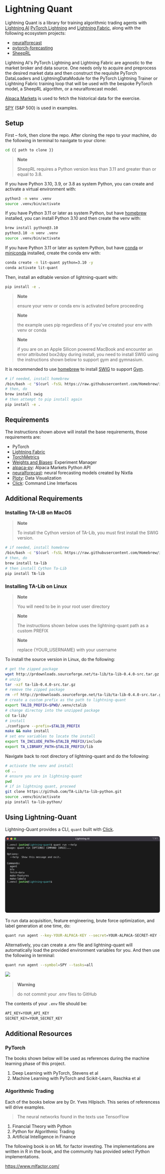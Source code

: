 # Lightning Quant

<!-- # Copyright Justin R. Goheen.
#
# Licensed under the Apache License, Version 2.0 (the "License");
# you may not use this file except in compliance with the License.
# You may obtain a copy of the License at
#
#     http://www.apache.org/licenses/LICENSE-2.0
#
# Unless required by applicable law or agreed to in writing, software
# distributed under the License is distributed on an "AS IS" BASIS,
# WITHOUT WARRANTIES OR CONDITIONS OF ANY KIND, either express or implied.
# See the License for the specific language governing permissions and
# limitations under the License. -->

Lightning Quant is a library for training algorithmic trading agents with [Lightning AI](https://lightning.ai/) [PyTorch Lightning](https://lightning.ai/docs/pytorch/stable/) and [Lightning Fabric](https://lightning.ai/docs/fabric/stable/), along with the following ecosystem projects:

- [neuralforecast](https://github.com/Nixtla/neuralforecast)
- [pytorch-forecasting](https://pytorch-forecasting.readthedocs.io/en/stable/)
- [SheepRL](https://github.com/Eclectic-Sheep/sheeprl)

Lightning AI's PyTorch Lightning and Lightning Fabric are agnostic to the market broker and data source. One needs only to acquire and preprocess the desired market data and then construct the requisite PyTorch DataLoaders and LightningDataModule for the PyTorch Lightning Trainer or Lightning Fabric training loop that will be used with the bespoke PyTorch model, a SheepRL algorithm, or a neuralforecast model.

[Alpaca Markets](https://alpaca.markets/) is used to fetch the historical data for the exercise.

[SPY](https://www.google.com/finance/quote/SPY:NYSEARCA?sa=X&ved=2ahUKEwjQ-MKp5az_AhV2mYQIHXfxCu4Q3ecFegQIJRAX) (S&P 500) is used in examples.

## Setup

First – fork, then clone the repo. After cloning the repo to your machine, do the following in terminal to navigate to your clone:

```sh
cd {{ path to clone }}
```

> **Note**
>
> SheepRL requires a Python version less than 3.11 and greater than or equal to 3.8.

If you have Python 3.10, 3.9, or 3.8 as system Python, you can create and activate a virtual environment with:

```sh
python3 -m venv .venv
source .venv/bin/activate
```

If you have Python 3.11 or later as system Python, but have [homebrew](https://brew.sh/) installed, you can install Python 3.10 and then create the venv with:

```sh
brew install python@3.10
python3.10 -m venv .venv
source .venv/bin/activate
```

If you have Python 3.11 or later as system Python, but have [conda](https://docs.conda.io/en/latest/) or [miniconda](https://docs.conda.io/en/latest/miniconda.html) installed, create the conda env with:

```sh
conda create -n lit-quant python=3.10 -y
conda activate lit-quant
```

Then, install an editable version of lightning-quant with:

```sh
pip install -e .
```

> **Note**
>
> ensure your venv or conda env is activated before proceeding

> **Note**
>
> the example uses pip regardless of if you've created your env with venv or conda

> **Note**
>
> if you are on an Apple Silicon powered MacBook and encounter an error attributed box2dpy during install, you need to install SWIG using the instructions shown below to support gym and gymnasium.

It is recommended to use [homebrew](https://brew.sh/) to install [SWIG](https://formulae.brew.sh/formula/swig) to support [Gym](https://github.com/openai/gym).

```sh
# if needed, install homebrew
/bin/bash -c "$(curl -fsSL https://raw.githubusercontent.com/Homebrew/install/HEAD/install.sh)"
# then, do
brew install swig
# then attempt to pip install again
pip install -e .
```

## Requirements

The instructions shown above will install the base requirements, those requirements are:

- PyTorch
- [Lightning Fabric](https://lightning.ai/docs/fabric/stable/)
- [TorchMetrics](https://torchmetrics.readthedocs.io/en/stable/)
- [Weights and Biases](https://docs.wandb.ai/guides): Experiment Manager
- [alpaca-py](https://alpaca.markets/docs/python-sdk/): Alpaca Markets Python API
- [neuralforecast](https://github.com/Nixtla/neuralforecast): neural forecasting models created by Nixtla
- [Ploty](https://plotly.com/python/): Data Visualization
- [Click](https://click.palletsprojects.com/): Command Line Interfaces

## Additional Requirements

### Installing TA-LIB on MacOS

> **Note**
>
> To install the Cython version of TA-Lib, you must first install the SWIG version.

```sh
# if needed, install homebrew
/bin/bash -c "$(curl -fsSL https://raw.githubusercontent.com/Homebrew/install/HEAD/install.sh)"
# then, do
brew install ta-lib
# then install Cython Ta-Lib
pip install TA-lib
```

### Installing TA-Lib on Linux

> **Note**
>
> You will need to be in your root user directory

> **Note**
>
> The instructions shown below uses the lightning-quant path as a custom PREFIX

> **Note**
>
> replace {YOUR_USERNAME} with your username

To install the source version in Linux, do the following:

```sh
# get the zipped package
wget http://prdownloads.sourceforge.net/ta-lib/ta-lib-0.4.0-src.tar.gz
# unzip
tar -xzf ta-lib-0.4.0-src.tar.gz
# remove the zipped package
rm -rf http://prdownloads.sourceforge.net/ta-lib/ta-lib-0.4.0-src.tar.gz
# create a custom prefix as the path to lightning-quant
export TALIB_PREFIX=$PWD/.venv/ctalib
# change directoy into the unzipped package
cd ta-lib/
# install
./configure --prefix=$TALIB_PREFIX
make && make install
# set env variables to locate the install
export TA_INCLUDE_PATH=$TALIB_PREFIX/include
export TA_LIBRARY_PATH=$TALIB_PREFIX/lib
```

Navigate back to root directory of lightning-quant and do the following:

```sh
# activate the venv and install
cd ..
# ensure you are in lightning-quant
pwd
# if in lightning quant, proceed
git clone https://github.com/TA-Lib/ta-lib-python.git
source .venv/bin/activate
pip install ta-lib-python/
```

## Using Lightning-Quant

Lightning-Quant provides a CLI, `quant` built with [Click]().

![](docs/assets/lightning-quant-run.png)

To run data acquisition, feature engineering, brute force optimization, and label generation at one time, do:

```sh
quant run agent --key-YOUR-ALPACA-KEY --secret=YOUR-ALPACA-SECRET-KEY --symbol=SPY
```

Alternatively, you can create a .env file and lightning-quant will automatically load the provided environment variables for you. And then use the following in terminal:

```sh
quant run agent --symbol=SPY --tasks=all
```

![](docs/assets/agent-run.gif)

> **Warning**
>
> do not commit your .env files to GitHub

The contents of your `.env` file should be:

```txt
API_KEY=YOUR_API_KEY
SECRET_KEY=YOUR_SECRET_KEY
```

## Additional Resources

### PyTorch

The books shown below will be used as references during the machine learning phase of this project.

1. Deep Learning with PyTorch, Stevens et al
2. Machine Learning with PyTorch and Scikit-Learn, Raschka et al

### Algorithmic Trading

Each of the books below are by Dr. Yves Hilpisch. This series of referencess will drive examples.

> The neural networks found in the texts use TensorFlow

1. Financial Theory with Python
2. Python for Algorithmic Trading
3. Artificial Intelligence in Finance

The following book is on ML for factor investing. The implementations are written in R in the book, and the community has provided select Python implementations.

https://www.mlfactor.com/
